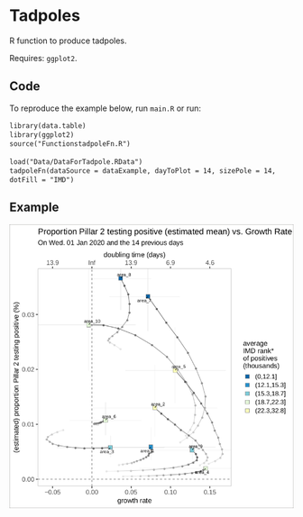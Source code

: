 # Tadpoles

R function to produce tadpoles.

Requires: `ggplot2`.

## Code
To reproduce the example below, run `main.R` or run:

```
library(data.table)
library(ggplot2)
source("FunctionstadpoleFn.R")

load("Data/DataForTadpole.RData")
tadpoleFn(dataSource = dataExample, dayToPlot = 14, sizePole = 14, dotFill = "IMD")
```

## Example
<div style="text-align:center"><img width="700" alt="tadpole example" src="https://github.com/lauraguzmanrincon/tadpoles/blob/main/Images/Example_tadpole.png">
